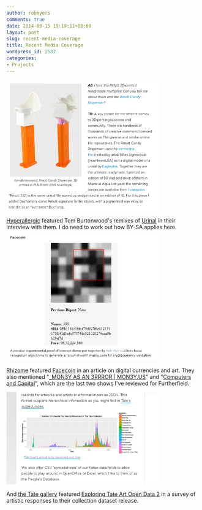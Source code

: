 ```yaml
---
author: robmyers
comments: true
date: 2014-03-15 19:19:11+00:00
layout: post
slug: recent-media-coverage
title: Recent Media Coverage
wordpress_id: 2537
categories:
- Projects
---
```


[![urinal](/assets/2014/03/urinal-mention-resized.png)](http://hyperallergic.com/102576/the-art-of-3d-printing/)

[Hyperallergic](http://hyperallergic.com/102576/the-art-of-3d-printing/) featured Tom Burtonwood's remixes of [Urinal](/urinal/) in their interview with them. I do need to work out how BY-SA applies here.

[![facecoin](/assets/2014/03/facecoin-mention-resized.png)](http://rhizome.org/editorial/2014/feb/26/prosthetic-knowledge-picks-code-and-economics/)

[Rhizome](http://rhizome.org/editorial/2014/feb/26/prosthetic-knowledge-picks-code-and-economics/) featured [Facecoin](/facecoin/) in an article on digital currencies and art. They also mentioned "[_MON3Y AS AN 3RRROR | MON3Y.US](http://www.furtherfield.org/features/reviews/mon3y-3rrror-mon3yus)" and "[Computers and Capital](http://www.furtherfield.org/features/reviews/computers-and-capital-rise-digital-currency)", which are the last two shows I've reviewed for Furtherfield.

[![tate](/assets/2014/03/tate-resized.png)](http://www.tate.org.uk/context-comment/blogs/archives-access-project-open-data-brings-beauty-and-insight)

And [the Tate gallery](http://www.tate.org.uk/context-comment/blogs/archives-access-project-open-data-brings-beauty-and-insight) featured [Exploring Tate Art Open Data 2](/2014/02/08/exploring-tate-art-open-data-2/) in a survey of artistic responses to their collection dataset release.
